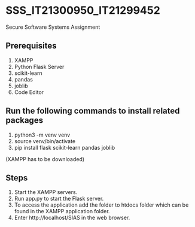 # SSS_IT21300950_IT21299452
Secure Software Systems Assignment

Prerequisites
-----------------------------
1. XAMPP
2. Python Flask Server
3. scikit-learn 
4. pandas
5. joblib
6. Code Editor

Run the following commands to install related packages 
------------------------------------------------------------------------

1. python3 -m venv venv
2. source venv/bin/activate
3. pip install flask scikit-learn pandas joblib

(XAMPP has to be downloaded)

Steps
-----------------
1. Start the XAMPP servers.
2. Run app.py to start the Flask server.
3. To access the application add the folder to htdocs folder which can be found in the XAMPP application folder.
4. Enter http://localhost/SIAS in the web browser.



